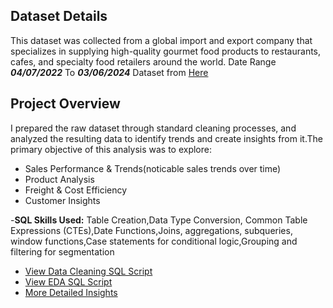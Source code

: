 ## Dataset Details

This dataset  was collected from   a global import and export company that specializes in supplying high-quality gourmet food products to restaurants, cafes, and specialty food retailers around the world. 
Date Range ***04/07/2022*** To ***03/06/2024***
Dataset from [Here](https://docs.yugabyte.com/)
 
## Project Overview

I prepared the raw dataset through standard cleaning processes, and analyzed the resulting data to identify trends and create insights from it.The primary objective of this analysis was to explore:
-  Sales Performance & Trends(noticable sales trends over time)
-  Product Analysis
-  Freight & Cost Efficiency
-  Customer Insights

-**SQL Skills Used:**
 Table Creation,Data Type Conversion, Common Table Expressions (CTEs),Date Functions,Joins, aggregations, subqueries, window functions,Case statements for conditional logic,Grouping and filtering for segmentation

-  [View Data Cleaning SQL Script](https://github.com/RENOYEGON/SQL-Portfolio/blob/main/Northwind/Clean_northwind.sql)  
-  [View EDA SQL Script](https://github.com/RENOYEGON/SQL-Portfolio/blob/main/Northwind/northwind_deeper_analysis.sql)
-  [More Detailed Insights](https://github.com/RENOYEGON/SQL-Portfolio/blob/main/Northwind/Insights/README.md) 
